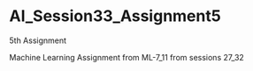 # AI_Session33_Assignment5
5th Assignment

Machine Learning Assignment from ML-7_11 from sessions 27_32
